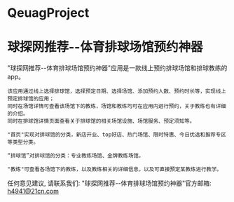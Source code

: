 # QeuagProject
# 球探网推荐--体育排球场馆预约神器

  "球探网推荐--体育排球场馆预约神器"应用是一款线上预约排球场馆和排球教练的app。
    
    该应用通过线上选择排球馆，选择预定日期、选择场馆、添加预约人数、预约时长等，实现线上预定排球馆的应用；
    同时在场馆详情可查看该场馆下的教练，场馆和教练均可在应用内进行预约，关于教练也有详细的介绍。
    同时在排球馆详情页面查看关于排球馆的相关场馆设施、场馆服务、预定须知等。
    
    "首页"实现对排球馆的分类，新店开业、top好店、热门场馆、限时特惠、今日优选和推荐专区等类型分类。
    
    “排球馆”对排球馆的分类：专业教练场馆、金牌教练场馆。
    
    "教练"可查看各场馆下的教练，以及教练相关的详细信息，以及可直接预定某教练进行教学。

   任何意见建议, 请联系我们: 
   "球探网推荐--体育排球场馆预约神器"官方邮箱: h4941@21cn.com
